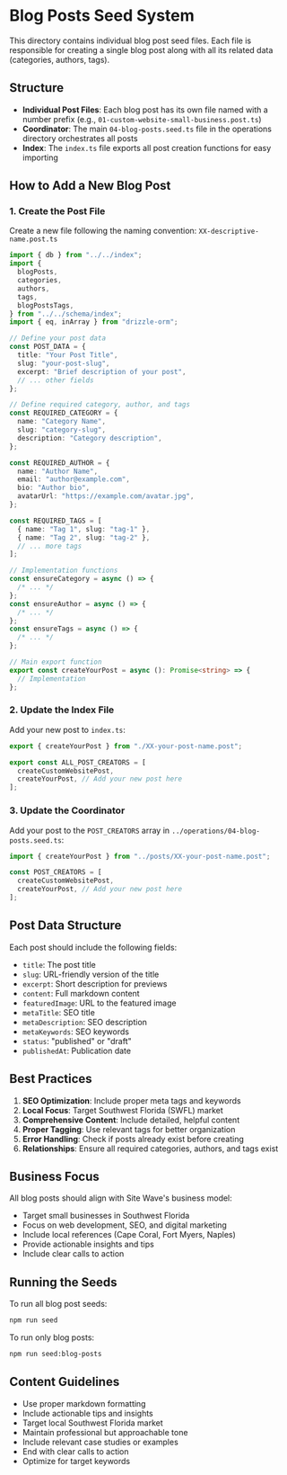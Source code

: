 # Blog Posts Seed System

This directory contains individual blog post seed files. Each file is responsible for creating a single blog post along with all its related data (categories, authors, tags).

## Structure

- **Individual Post Files**: Each blog post has its own file named with a number prefix (e.g., `01-custom-website-small-business.post.ts`)
- **Coordinator**: The main `04-blog-posts.seed.ts` file in the operations directory orchestrates all posts
- **Index**: The `index.ts` file exports all post creation functions for easy importing

## How to Add a New Blog Post

### 1. Create the Post File

Create a new file following the naming convention: `XX-descriptive-name.post.ts`

```typescript
import { db } from "../../index";
import {
  blogPosts,
  categories,
  authors,
  tags,
  blogPostsTags,
} from "../../schema/index";
import { eq, inArray } from "drizzle-orm";

// Define your post data
const POST_DATA = {
  title: "Your Post Title",
  slug: "your-post-slug",
  excerpt: "Brief description of your post",
  // ... other fields
};

// Define required category, author, and tags
const REQUIRED_CATEGORY = {
  name: "Category Name",
  slug: "category-slug",
  description: "Category description",
};

const REQUIRED_AUTHOR = {
  name: "Author Name",
  email: "author@example.com",
  bio: "Author bio",
  avatarUrl: "https://example.com/avatar.jpg",
};

const REQUIRED_TAGS = [
  { name: "Tag 1", slug: "tag-1" },
  { name: "Tag 2", slug: "tag-2" },
  // ... more tags
];

// Implementation functions
const ensureCategory = async () => {
  /* ... */
};
const ensureAuthor = async () => {
  /* ... */
};
const ensureTags = async () => {
  /* ... */
};

// Main export function
export const createYourPost = async (): Promise<string> => {
  // Implementation
};
```

### 2. Update the Index File

Add your new post to `index.ts`:

```typescript
export { createYourPost } from "./XX-your-post-name.post";

export const ALL_POST_CREATORS = [
  createCustomWebsitePost,
  createYourPost, // Add your new post here
];
```

### 3. Update the Coordinator

Add your post to the `POST_CREATORS` array in `../operations/04-blog-posts.seed.ts`:

```typescript
import { createYourPost } from "../posts/XX-your-post-name.post";

const POST_CREATORS = [
  createCustomWebsitePost,
  createYourPost, // Add your new post here
];
```

## Post Data Structure

Each post should include the following fields:

- `title`: The post title
- `slug`: URL-friendly version of the title
- `excerpt`: Short description for previews
- `content`: Full markdown content
- `featuredImage`: URL to the featured image
- `metaTitle`: SEO title
- `metaDescription`: SEO description
- `metaKeywords`: SEO keywords
- `status`: "published" or "draft"
- `publishedAt`: Publication date

## Best Practices

1. **SEO Optimization**: Include proper meta tags and keywords
2. **Local Focus**: Target Southwest Florida (SWFL) market
3. **Comprehensive Content**: Include detailed, helpful content
4. **Proper Tagging**: Use relevant tags for better organization
5. **Error Handling**: Check if posts already exist before creating
6. **Relationships**: Ensure all required categories, authors, and tags exist

## Business Focus

All blog posts should align with Site Wave's business model:

- Target small businesses in Southwest Florida
- Focus on web development, SEO, and digital marketing
- Include local references (Cape Coral, Fort Myers, Naples)
- Provide actionable insights and tips
- Include clear calls to action

## Running the Seeds

To run all blog post seeds:

```bash
npm run seed
```

To run only blog posts:

```bash
npm run seed:blog-posts
```

## Content Guidelines

- Use proper markdown formatting
- Include actionable tips and insights
- Target local Southwest Florida market
- Maintain professional but approachable tone
- Include relevant case studies or examples
- End with clear calls to action
- Optimize for target keywords
